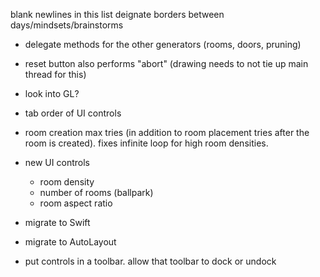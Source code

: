 blank newlines in this list deignate borders between days/mindsets/brainstorms

- delegate methods for the other generators (rooms, doors, pruning)
- reset button also performs "abort" (drawing needs to not tie up main thread for this)
- look into GL?
- tab order of UI controls
- room creation max tries (in addition to room placement tries after the room is created). fixes infinite loop for high room densities.
- new UI controls
    - room density
    - number of rooms (ballpark)
    - room aspect ratio
- migrate to Swift
- migrate to AutoLayout


- put controls in a toolbar. allow that toolbar to dock or undock